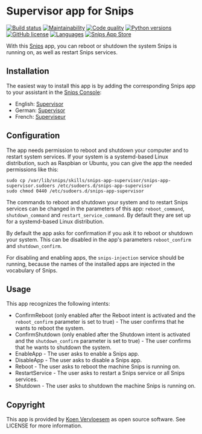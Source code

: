 # Supervisor app for Snips
[![Build status](https://api.travis-ci.com/koenvervloesem/snips-app-supervisor.svg?branch=master)](https://travis-ci.com/koenvervloesem/snips-app-supervisor) [![Maintainability](https://api.codeclimate.com/v1/badges/b3a76052925c4dfb5941/maintainability)](https://codeclimate.com/github/koenvervloesem/snips-app-supervisor/maintainability) [![Code quality](https://api.codacy.com/project/badge/Grade/42c7678a1b1b4f4aa6059c054bfe98cf)](https://app.codacy.com/app/koenvervloesem/snips-app-supervisor) [![Python versions](https://img.shields.io/badge/python-3.5-blue.svg)](https://www.python.org) [![GitHub license](https://img.shields.io/github/license/koenvervloesem/snips-app-supervisor.svg)](https://github.com/koenvervloesem/snips-app-supervisor/blob/master/LICENSE) [![Languages](https://img.shields.io/badge/i18n-en|de|fr-brown.svg)](https://github.com/koenvervloesem/snips-supervisor/tree/master/translations) [![Snips App Store](https://img.shields.io/badge/snips-app-blue.svg)](https://console.snips.ai/store/en/skill_l6qM1pVz2ez)

With this [Snips](https://snips.ai/) app, you can reboot or shutdown the system Snips is running on, as well as restart Snips services.

## Installation

The easiest way to install this app is by adding the corresponding Snips app to your assistant in the [Snips Console](https://console.snips.ai):

*   English: [Supervisor](https://console.snips.ai/store/en/skill_l6qM1pVz2ez)
*   German: [Supervisor](https://console.snips.ai/store/de/skill_px7A7V0Gzp1)
*   French: [Superviseur](https://console.snips.ai/store/fr/skill_BWAwo87MxrW)

## Configuration

The app needs permission to reboot and shutdown your computer and to restart system services. If your system is a systemd-based Linux distribution, such as Raspbian or Ubuntu, you can give the app the needed permissions like this:

``` shell
sudo cp /var/lib/snips/skills/snips-app-supervisor/snips-app-supervisor.sudoers /etc/sudoers.d/snips-app-supervisor
sudo chmod 0440 /etc/sudoers.d/snips-app-supervisor
```

The commands to reboot and shutdown your system and to restart Snips services can be changed in the parameters of this app: `reboot_command`, `shutdown_command` and `restart_service_command`. By default they are set up for a systemd-based Linux distribution.

By default the app asks for confirmation if you ask it to reboot or shutdown your system. This can be disabled in the app's parameters `reboot_confirm` and `shutdown_confirm`.

For disabling and enabling apps, the `snips-injection` service should be running, because the names of the installed apps are injected in the vocabulary of Snips.

## Usage

This app recognizes the following intents:

*   ConfirmReboot (only enabled after the Reboot intent is activated and the `reboot_confirm` parameter is set to true) - The user confirms that he wants to reboot the system.
*   ConfirmShutdown (only enabled after the Shutdown intent is activated and the `shutdown_confirm` parameter is set to true) - The user confirms that he wants to shutdown the system.
*   EnableApp - The user asks to enable a Snips app.
*   DisableApp - The user asks to disable a Snips app.
*   Reboot - The user asks to reboot the machine Snips is running on.
*   RestartService - The user asks to restart a Snips service or all Snips services.
*   Shutdown - The user asks to shutdown the machine Snips is running on.

## Copyright

This app is provided by [Koen Vervloesem](mailto:koen@vervloesem.eu) as open source software. See LICENSE for more information.
